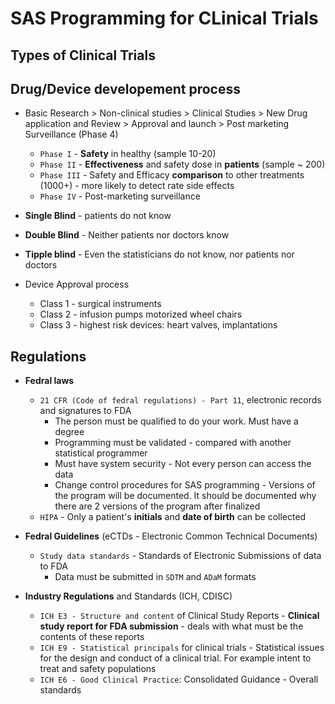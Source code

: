 # SAS Programming for CLinical Trials

## Types of Clinical Trials

## Drug/Device developement process

- Basic Research > Non-clinical studies > Clinical Studies > New Drug application and Review > Approval and launch > Post marketing Surveillance (Phase 4)
    - `Phase I` - **Safety** in healthy (sample 10-20)
    - `Phase II` - **Effectiveness** and safety dose in **patients** (sample ~ 200)
    - `Phase III` - Safety and Efficacy **comparison** to other treatments (1000+) - more likely to detect rate side effects
    - `Phase IV` - Post-marketing surveillance

- **Single Blind** - patients do not know
- **Double Blind** - Neither patients nor doctors know
- **Tipple blind** - Even the statisticians do not know, nor patients nor doctors

- Device Approval process
    - Class 1 - surgical instruments
    - Class 2 - infusion pumps motorized wheel chairs
    - Class 3 - highest risk devices: heart valves, implantations

## Regulations
- **Fedral laws** 
    - `21 CFR (Code of fedral regulations) - Part 11`, electronic records and signatures to FDA
        - The person must be qualified to do your work. Must have a degree
        - Programming must be validated - compared with another statistical programmer
        - Must have system security - Not every person can access the data
        - Change control procedures for SAS programming - Versions of the program will be documented. It should be documented why there are 2 versions of the program after finalized
    - `HIPA` - Only a patient's **initials** and **date of birth** can be collected

- **Fedral Guidelines** (eCTDs - Electronic Common Technical Documents)
    - `Study data standards` - Standards of Electronic Submissions of data to FDA
        - Data must be submitted in `SDTM` and `ADaM` formats
        
- **Industry Regulations** and Standards (ICH, CDISC)
    - `ICH E3 - Structure and content` of Clinical Study Reports - **Clinical study report for FDA submission** - deals with what must be the contents of these reports
    - `ICH E9 - Statistical principals` for clinical trials - Statistical issues for the design and conduct of a clinical trial. For example intent to treat and safety populations
    - `ICH E6 - Good Clinical Practice`: Consolidated Guidance - Overall standards
